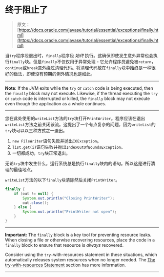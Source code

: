 # 终于阻止了

> 原文： [https://docs.oracle.com/javase/tutorial/essential/exceptions/finally.html](https://docs.oracle.com/javase/tutorial/essential/exceptions/finally.html)

当`try`程序段退出时，`finally`程序段 _始终_ 执行。这确保即使发生意外异常也会执行`finally`块。但是`finally`不仅仅用于异常处理 - 它允许程序员避免被`return`，`continue`或`break`意外绕过清理代码。将清理代码放在`finally`块中始终是一种很好的做法，即使没有预期的例外情况也是如此。

* * *

**Note:** If the JVM exits while the `try` or `catch` code is being executed, then the `finally` block may not execute. Likewise, if the thread executing the `try` or `catch` code is interrupted or killed, the `finally` block may not execute even though the application as a whole continues.

* * *

您在此处使用的`writeList`方法的`try`块打开`PrintWriter`。程序应该在退出`writeList`方法之前关闭该流。这提出了一个有点复杂的问题，因为`writeList`的`try`块可以以三种方式之一退出。

1.  `new FileWriter`语句失败并抛出`IOException`。
2.  `list.get(i)`语句失败并抛出`IndexOutOfBoundsException`。
3.  一切都成功，`try`块正常退出。

无论`try`块中发生什么，运行系统总是执行`finally`块内的语句。所以这是进行清理的最佳地点。

`writeList`方法的以下`finally`块清除然后关闭`PrintWriter`。

```java
finally {
    if (out != null) { 
        System.out.println("Closing PrintWriter");
        out.close(); 
    } else { 
        System.out.println("PrintWriter not open");
    } 
}
```

* * *

**Important:** The `finally` block is a key tool for preventing resource leaks. When closing a file or otherwise recovering resources, place the code in a `finally` block to ensure that resource is _always_ recovered.

Consider using the `try-`with-resources statement in these situations, which automatically releases system resources when no longer needed. The [The try-with-resources Statement](tryResourceClose.html) section has more information.

* * *
